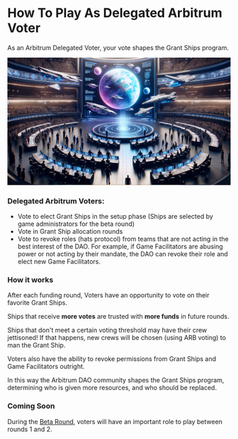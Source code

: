 # How To Play As Delegated Arbitrum Voter

As an Arbitrum Delegated Voter, your vote shapes the Grant Ships program.

![](/public/dao_governance.webp)

### Delegated Arbitrum Voters:

- Vote to elect Grant Ships in the setup phase (Ships are selected by game administrators for the beta round)
- Vote in Grant Ship allocation rounds
- Vote to revoke roles (hats protocol) from teams that are not acting in the best interest of the DAO. For example, if Game Facilitators are abusing power or not acting by their mandate, the DAO can revoke their role and elect new Game Facilitators.

### How it works

After each funding round, Voters have an opportunity to vote on their favorite Grant Ships.

Ships that receive **more votes** are trusted with **more funds** in future rounds.

Ships that don't meet a certain voting threshold may have their crew jettisoned! If that happens, new crews will be chosen (using ARB voting) to man the Grant Ship.

Voters also have the ability to revoke permissions from Grant Ships and Game Facilitators outright.

In this way the Arbitrum DAO community shapes the Grant Ships program, determining who is given more resources, and who should be replaced.

### Coming Soon

During the [Beta Round](/misc/beta.html), voters will have an important role to play between rounds 1 and 2.
